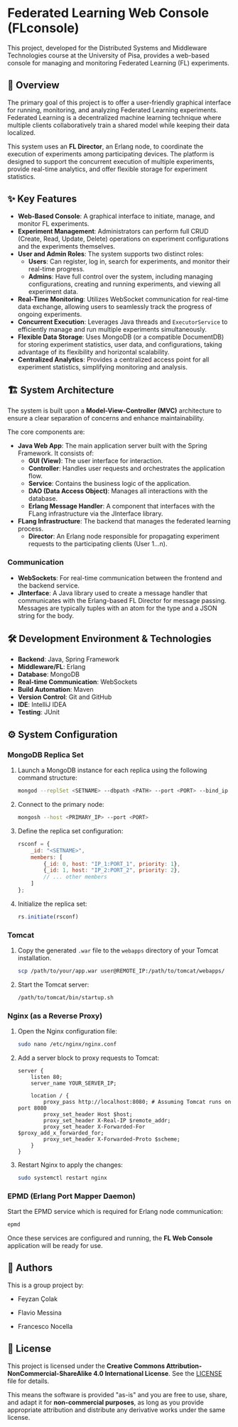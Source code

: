 # Federated Learning Web Console (FLconsole)

This project, developed for the Distributed Systems and Middleware Technologies course at the University of Pisa, provides a web-based console for managing and monitoring Federated Learning (FL) experiments.

## 📝 Overview

The primary goal of this project is to offer a user-friendly graphical interface for running, monitoring, and analyzing Federated Learning experiments. Federated Learning is a decentralized machine learning technique where multiple clients collaboratively train a shared model while keeping their data localized.

This system uses an **FL Director**, an Erlang node, to coordinate the execution of experiments among participating devices. The platform is designed to support the concurrent execution of multiple experiments, provide real-time analytics, and offer flexible storage for experiment statistics.

## ✨ Key Features

  * **Web-Based Console**: A graphical interface to initiate, manage, and monitor FL experiments.
  * **Experiment Management**: Administrators can perform full CRUD (Create, Read, Update, Delete) operations on experiment configurations and the experiments themselves.
  * **User and Admin Roles**: The system supports two distinct roles:
      * **Users**: Can register, log in, search for experiments, and monitor their real-time progress.
      * **Admins**: Have full control over the system, including managing configurations, creating and running experiments, and viewing all experiment data.
  * **Real-Time Monitoring**: Utilizes WebSocket communication for real-time data exchange, allowing users to seamlessly track the progress of ongoing experiments.
  * **Concurrent Execution**: Leverages Java threads and `ExecutorService` to efficiently manage and run multiple experiments simultaneously.
  * **Flexible Data Storage**: Uses MongoDB (or a compatible DocumentDB) for storing experiment statistics, user data, and configurations, taking advantage of its flexibility and horizontal scalability.
  * **Centralized Analytics**: Provides a centralized access point for all experiment statistics, simplifying monitoring and analysis.

## 🏗️ System Architecture

The system is built upon a **Model-View-Controller (MVC)** architecture to ensure a clear separation of concerns and enhance maintainability.

The core components are:

  * **Java Web App**: The main application server built with the Spring Framework. It consists of:
      * **GUI (View)**: The user interface for interaction.
      * **Controller**: Handles user requests and orchestrates the application flow.
      * **Service**: Contains the business logic of the application.
      * **DAO (Data Access Object)**: Manages all interactions with the database.
      * **Erlang Message Handler**: A component that interfaces with the FLang infrastructure via the JInterface library.
  * **FLang Infrastructure**: The backend that manages the federated learning process.
      * **Director**: An Erlang node responsible for propagating experiment requests to the participating clients (User 1...n).

### Communication

  * **WebSockets**: For real-time communication between the frontend and the backend service.
  * **JInterface**: A Java library used to create a message handler that communicates with the Erlang-based FL Director for message passing. Messages are typically tuples with an atom for the type and a JSON string for the body.

## 🛠️ Development Environment & Technologies

  * **Backend**: Java, Spring Framework
  * **Middleware/FL**: Erlang
  * **Database**: MongoDB
  * **Real-time Communication**: WebSockets
  * **Build Automation**: Maven
  * **Version Control**: Git and GitHub
  * **IDE**: IntelliJ IDEA
  * **Testing**: JUnit

## ⚙️ System Configuration

### MongoDB Replica Set

1.  Launch a MongoDB instance for each replica using the following command structure:
    ```bash
    mongod --replSet <SETNAME> --dbpath <PATH> --port <PORT> --bind_ip localhost,<IP> --oplogSize 200
    ```
2.  Connect to the primary node:
    ```bash
    mongosh --host <PRIMARY_IP> --port <PORT>
    ```
3.  Define the replica set configuration:
    ```javascript
    rsconf = {
        _id: "<SETNAME>",
        members: [
            {_id: 0, host: "IP_1:PORT_1", priority: 1},
            {_id: 1, host: "IP_2:PORT_2", priority: 2},
            // ... other members
        ]
    };
    ```
4.  Initialize the replica set:
    ```javascript
    rs.initiate(rsconf)
    ```

### Tomcat

1.  Copy the generated `.war` file to the `webapps` directory of your Tomcat installation.
    ```bash
    scp /path/to/your/app.war user@REMOTE_IP:/path/to/tomcat/webapps/
    ```
2.  Start the Tomcat server:
    ```bash
    /path/to/tomcat/bin/startup.sh
    ```

### Nginx (as a Reverse Proxy)

1.  Open the Nginx configuration file:
    ```bash
    sudo nano /etc/nginx/nginx.conf
    ```
2.  Add a server block to proxy requests to Tomcat:
    ```nginx
    server {
        listen 80;
        server_name YOUR_SERVER_IP;

        location / {
            proxy_pass http://localhost:8080; # Assuming Tomcat runs on port 8080
            proxy_set_header Host $host;
            proxy_set_header X-Real-IP $remote_addr;
            proxy_set_header X-Forwarded-For $proxy_add_x_forwarded_for;
            proxy_set_header X-Forwarded-Proto $scheme;
        }
    }
    ```
3.  Restart Nginx to apply the changes:
    ```bash
    sudo systemctl restart nginx
    ```

### EPMD (Erlang Port Mapper Daemon)

Start the EPMD service which is required for Erlang node communication:

```bash
epmd
```

Once these services are configured and running, the **FL Web Console** application will be ready for use.

## 👥 Authors

This is a group project by:

- Feyzan Çolak

- Flavio Messina

- Francesco Nocella

## 📜 License

This project is licensed under the **Creative Commons Attribution-NonCommercial-ShareAlike 4.0 International License**. See the [LICENSE](http://creativecommons.org/licenses/by-nc-sa/4.0/) file for details.

This means the software is provided "as-is" and you are free to use, share, and adapt it for **non-commercial purposes**, as long as you provide appropriate attribution and distribute any derivative works under the same license.
